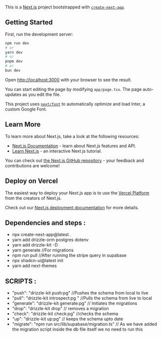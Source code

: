 This is a [Next.js](https://nextjs.org/) project bootstrapped with [`create-next-app`](https://github.com/vercel/next.js/tree/canary/packages/create-next-app).

## Getting Started

First, run the development server:

```bash
npm run dev
# or
yarn dev
# or
pnpm dev
# or
bun dev
```

Open [http://localhost:3000](http://localhost:3000) with your browser to see the result.

You can start editing the page by modifying `app/page.tsx`. The page auto-updates as you edit the file.

This project uses [`next/font`](https://nextjs.org/docs/basic-features/font-optimization) to automatically optimize and load Inter, a custom Google Font.

## Learn More

To learn more about Next.js, take a look at the following resources:

- [Next.js Documentation](https://nextjs.org/docs) - learn about Next.js features and API.
- [Learn Next.js](https://nextjs.org/learn) - an interactive Next.js tutorial.

You can check out [the Next.js GitHub repository](https://github.com/vercel/next.js/) - your feedback and contributions are welcome!

## Deploy on Vercel

The easiest way to deploy your Next.js app is to use the [Vercel Platform](https://vercel.com/new?utm_medium=default-template&filter=next.js&utm_source=create-next-app&utm_campaign=create-next-app-readme) from the creators of Next.js.

Check out our [Next.js deployment documentation](https://nextjs.org/docs/deployment) for more details.

## Dependencies and steps : 

-  npx create-next-app@latest .
-  yarn add drizzle-orm postgres dotenv
-  yarn add drizzle-kit -D
-  yarn generate //For migrations
-  npm run pull //After running the stripe query in supabase
-  npx shadcn-ui@latest init
-  yarn add next-themes

## SCRIPTS :

- "push": "drizzle-kit push:pg" //Pushes the schema from local to live
- "pull": "drizzle-kit introspect:pg " //Pulls the schema from live to local
- "generate": "drizzle-kit generate:pg" // Initiates the migrations
- "drop": "drizzle-kit drop" // removes a migration
- "check": "drizzle-kit check:pg" //checks the schema
- "up": "drizzle-kit up:pg" // keeps the schema upto date
-  "migrate": "npm run src/lib/supabase/migration.ts" // As we have added the migration script inside the db file itself we no need to run this